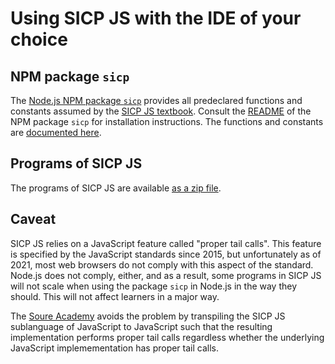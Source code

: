 # Using SICP JS with the IDE of your choice

## NPM package `sicp`

The [Node.js NPM package `sicp`](https://www.npmjs.com/package/sicp) provides all predeclared functions and constants assumed by the [SICP JS textbook](https://source-academy.github.io/sicp). Consult the [README](https://www.npmjs.com/package/sicp) of the NPM package `sicp` for installation instructions.
The functions and constants are [documented here](https://source-academy.github.io/source/source_4/global.html).

## Programs of SICP JS

The programs of SICP JS are available [as a zip file](https://source-academy.github.io/sicp/sicpjs.zip).

## Caveat

SICP JS relies on a JavaScript feature called "proper tail calls". This feature is specified by the JavaScript standards since 2015, but unfortunately as of 2021, most web browsers do not comply with this aspect of the standard. Node.js does not comply, either, and as a result, some programs in SICP JS will not scale when using the package `sicp` in Node.js in the way they should. This will not affect learners in a major way.

The [Soure Academy](https://source-academy.github.io) avoids the problem by transpiling the SICP JS sublanguage of JavaScript to JavaScript such that the resulting implementation performs proper tail calls regardless whether the underlying JavaScript implemementation has proper tail calls.
